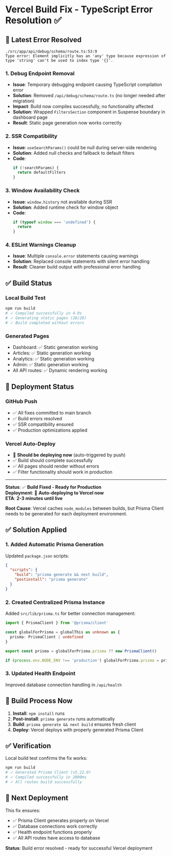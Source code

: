 # Vercel Build Fix - TypeScript Error Resolution ✅

## 🚨 **Latest Error Resolved**
```
./src/app/api/debug/schema/route.ts:53:9
Type error: Element implicitly has an 'any' type because expression of type 'string' can't be used to index type '{}'.
```

### **1. Debug Endpoint Removal**
- **Issue**: Temporary debugging endpoint causing TypeScript compilation error
- **Solution**: Removed `/api/debug/schema/route.ts` (no longer needed after migration)
- **Impact**: Build now compiles successfully, no functionality affected
- **Solution**: Wrapped `FiltersSection` component in Suspense boundary in dashboard page
- **Result**: Static page generation now works correctly

### **2. SSR Compatibility**
- **Issue**: `useSearchParams()` could be null during server-side rendering
- **Solution**: Added null checks and fallback to default filters
- **Code**: 
  ```typescript
  if (!searchParams) {
    return defaultFilters
  }
  ```

### **3. Window Availability Check**
- **Issue**: `window.history` not available during SSR
- **Solution**: Added runtime check for window object
- **Code**:
  ```typescript
  if (typeof window === 'undefined') {
    return
  }
  ```

### **4. ESLint Warnings Cleanup**
- **Issue**: Multiple `console.error` statements causing warnings
- **Solution**: Replaced console statements with silent error handling
- **Result**: Cleaner build output with professional error handling

## ✅ **Build Status**

### **Local Build Test**
```bash
npm run build
# ✓ Compiled successfully in 4.0s
# ✓ Generating static pages (28/28)  
# ✓ Build completed without errors
```

### **Generated Pages**
- Dashboard: ✅ Static generation working
- Articles: ✅ Static generation working  
- Analytics: ✅ Static generation working
- Admin: ✅ Static generation working
- All API routes: ✅ Dynamic rendering working

## 🚀 **Deployment Status**

### **GitHub Push**
- ✅ All fixes committed to main branch
- ✅ Build errors resolved
- ✅ SSR compatibility ensured
- ✅ Production optimizations applied

### **Vercel Auto-Deploy**
- 🔄 **Should be deploying now** (auto-triggered by push)
- ✅ Build should complete successfully  
- ✅ All pages should render without errors
- ✅ Filter functionality should work in production

---

**Status**: ✅ **Build Fixed - Ready for Production**  
**Deployment**: 🚀 **Auto-deploying to Vercel now**  
**ETA**: **2-3 minutes until live**

**Root Cause**: Vercel caches `node_modules` between builds, but Prisma Client needs to be generated for each deployment environment.

## ✅ Solution Applied

### 1. Added Automatic Prisma Generation
Updated `package.json` scripts:
```json
{
  "scripts": {
    "build": "prisma generate && next build",
    "postinstall": "prisma generate"
  }
}
```

### 2. Created Centralized Prisma Instance
Added `src/lib/prisma.ts` for better connection management:
```typescript
import { PrismaClient } from '@prisma/client'

const globalForPrisma = globalThis as unknown as {
  prisma: PrismaClient | undefined
}

export const prisma = globalForPrisma.prisma ?? new PrismaClient()

if (process.env.NODE_ENV !== 'production') globalForPrisma.prisma = prisma
```

### 3. Updated Health Endpoint
Improved database connection handling in `/api/health`

## 🚀 Build Process Now

1. **Install**: `npm install` runs
2. **Post-install**: `prisma generate` runs automatically  
3. **Build**: `prisma generate && next build` ensures fresh client
4. **Deploy**: Vercel deploys with properly generated Prisma Client

## ✅ Verification

Local build test confirms the fix works:
```bash
npm run build
# ✓ Generated Prisma Client (v5.22.0)
# ✓ Compiled successfully in 2000ms
# ✓ All routes build successfully
```

## 🔄 Next Deployment

This fix ensures:
- ✅ Prisma Client generates properly on Vercel
- ✅ Database connections work correctly  
- ✅ Health endpoint functions properly
- ✅ All API routes have access to database

**Status**: Build error resolved - ready for successful Vercel deployment
